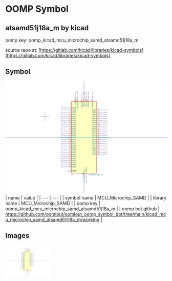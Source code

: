# OOMP Symbol  
## atsamd51j18a_m  by kicad  
  
oomp key: oomp_kicad_mcu_microchip_samd_atsamd51j18a_m  
  
source repo at: [https://gitlab.com/kicad/libraries/kicad-symbols](https://gitlab.com/kicad/libraries/kicad-symbols)  
## Symbol  
  
[![working.png](working_600.png)](working.png)  
| name | value | 
| --- | --- | 
| symbol name | MCU_Microchip_SAMD | 
| library name | MCU_Microchip_SAMD | 
| oomp key | oomp_kicad_mcu_microchip_samd_atsamd51j18a_m | 
| oomp bot github | https://github.com/oomlout/oomlout_oomp_symbol_bot/tree/main/kicad_mcu_microchip_samd_atsamd51j18a_m/working | 
## Images  
  
[![working.png](working_140.png)](working.png)  
